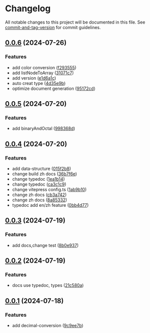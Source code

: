 # Changelog

All notable changes to this project will be documented in this file. See [commit-and-tag-version](https://github.com/absolute-version/commit-and-tag-version) for commit guidelines.

## [0.0.6](https://github.com/fxss5201/conversion-library/compare/v0.0.5...v0.0.6) (2024-07-26)


### Features

* add color conversion ([f293555](https://github.com/fxss5201/conversion-library/commit/f2935555a8b4a8169ebfd7b8b136f1a699a00f14))
* add listNodeToArray ([31071c7](https://github.com/fxss5201/conversion-library/commit/31071c7a8eaed0c2ef0d1a449d510313fd3db1ad))
* add version ([e1d6a1c](https://github.com/fxss5201/conversion-library/commit/e1d6a1c876ccdfa4b6d63f995f4c1e20d3c407a4))
* auto creat type ([4d35e9b](https://github.com/fxss5201/conversion-library/commit/4d35e9b67ac97654e16afcc7687649d9d4194398))
* optimize document generation ([95172cd](https://github.com/fxss5201/conversion-library/commit/95172cd41265f4c1dd35e0f6709f2f8a160b6857))

## [0.0.5](https://github.com/fxss5201/conversion-library/compare/v0.0.4...v0.0.5) (2024-07-20)


### Features

* add binaryAndOctal ([998368d](https://github.com/fxss5201/conversion-library/commit/998368d03178d9118c8ee569588b82a142793737))

## [0.0.4](https://github.com/fxss5201/conversion-library/compare/v0.0.3...v0.0.4) (2024-07-20)


### Features

* add data-structure ([015f2b8](https://github.com/fxss5201/conversion-library/commit/015f2b84ad5a57efafc828078f6285dc6ae9f645))
* change build zh docs ([36b7f6e](https://github.com/fxss5201/conversion-library/commit/36b7f6e03c331c9a7b909e428a7e604c93f92f63))
* change typedoc ([1ea1b14](https://github.com/fxss5201/conversion-library/commit/1ea1b140467397c7dc7d4926e212383fb4e68986))
* change typedoc ([ca3c1c9](https://github.com/fxss5201/conversion-library/commit/ca3c1c9d22b06357543c40b92736b700ff0dd401))
* change vitepress config.ts ([1ab9b10](https://github.com/fxss5201/conversion-library/commit/1ab9b1059c05b3873dee27a6588e3b3126a01b72))
* change zh docs ([cb3a742](https://github.com/fxss5201/conversion-library/commit/cb3a742499bd369530eca5fd9671bbc67cc5dd3c))
* change zh docs ([8a85332](https://github.com/fxss5201/conversion-library/commit/8a853322d541704bdb612c769c837ce701e33f39))
* typedoc add en/zh feature ([0bb4d77](https://github.com/fxss5201/conversion-library/commit/0bb4d7781f873bc4c079a1fedca04cc699ce64e5))

## [0.0.3](https://github.com/fxss5201/conversion-library/compare/v0.0.2...v0.0.3) (2024-07-19)


### Features

* add docs,change test ([8b0e937](https://github.com/fxss5201/conversion-library/commit/8b0e9371d8c241fdb5400238ced3f5f04b7fba10))

## [0.0.2](https://github.com/fxss5201/conversion-library/compare/v0.0.1...v0.0.2) (2024-07-19)


### Features

* docs use typedoc, types ([21c580a](https://github.com/fxss5201/conversion-library/commit/21c580afa7f1af48fd7ea1199bd95e3109da5589))

## [0.0.1](https://github.com/fxss5201/conversion-library/compare/9c9ee7b66db82ee6c24e895d544cc222a151c6e6...v0.0.1) (2024-07-18)


### Features

* add decimal-conversion ([9c9ee7b](https://github.com/fxss5201/conversion-library/commit/9c9ee7b66db82ee6c24e895d544cc222a151c6e6))
